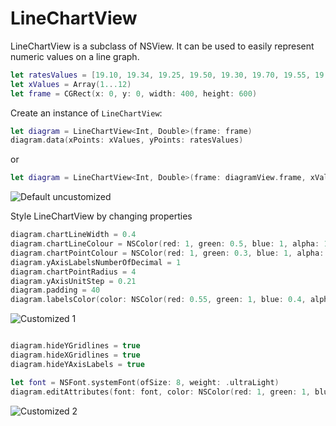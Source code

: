 # LineChartView
LineChartView is a subclass of NSView. It can be used to easily represent numeric values on a line graph.

````swift
let ratesValues = [19.10, 19.34, 19.25, 19.50, 19.30, 19.70, 19.55, 19.60, 19.20, 19.3, 19.10, 19.0]
let xValues = Array(1...12)
let frame = CGRect(x: 0, y: 0, width: 400, height: 600)
````
Create an instance of `LineChartView`:
````swift
let diagram = LineChartView<Int, Double>(frame: frame)
diagram.data(xPoints: xValues, yPoints: ratesValues)
````
or
````swift
let diagram = LineChartView<Int, Double>(frame: diagramView.frame, xValues: xValues, yValues: ratesValues)
````

![Default uncustomized](examples/default.png)

Style LineChartView by changing properties

````swift
diagram.chartLineWidth = 0.4
diagram.chartLineColour = NSColor(red: 1, green: 0.5, blue: 1, alpha: 1)
diagram.chartPointColour = NSColor(red: 1, green: 0.3, blue: 1, alpha: 1)
diagram.yAxisLabelsNumberOfDecimal = 1
diagram.chartPointRadius = 4
diagram.yAxisUnitStep = 0.21
diagram.padding = 40
diagram.labelsColor(color: NSColor(red: 0.55, green: 1, blue: 0.4, alpha: 1))

````
![Customized 1](examples/customized1.png)
````swift

diagram.hideYGridlines = true
diagram.hideXGridlines = true
diagram.hideYAxisLabels = true

let font = NSFont.systemFont(ofSize: 8, weight: .ultraLight)
diagram.editAttributes(font: font, color: NSColor(red: 1, green: 1, blue: 0, alpha: 1))

````
![Customized 2](examples/customized2.png)
